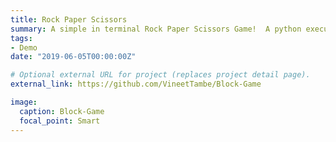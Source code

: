 ```yaml
---
title: Rock Paper Scissors
summary: A simple in terminal Rock Paper Scissors Game!  A python executable file! just download and play, no need to install anything else!!
tags:
- Demo
date: "2019-06-05T00:00:00Z"

# Optional external URL for project (replaces project detail page).
external_link: https://github.com/VineetTambe/Block-Game

image:
  caption: Block-Game
  focal_point: Smart
---
```

